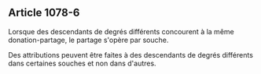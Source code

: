 Article 1078-6
----
Lorsque des descendants de degrés différents concourent à la même
donation-partage, le partage s'opère par souche.

Des attributions peuvent être faites à des descendants de degrés différents dans
certaines souches et non dans d'autres.

